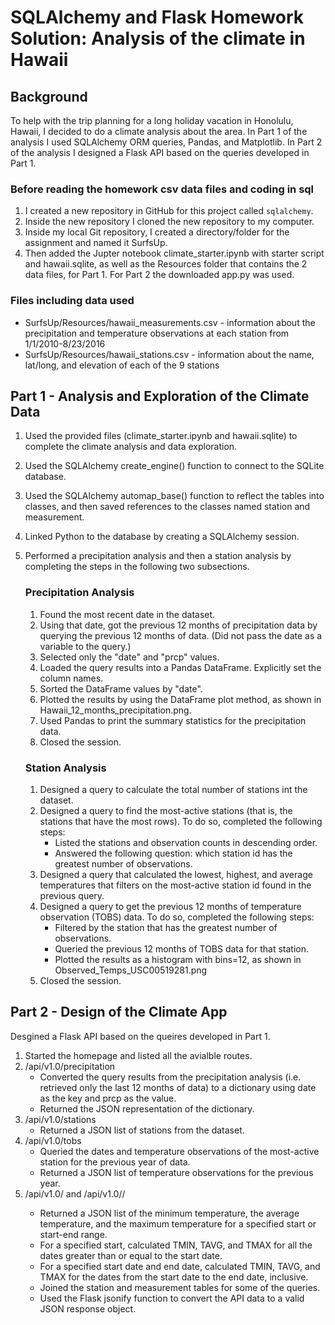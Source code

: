 # SQLAlchemy and Flask Homework Solution: Analysis of the climate in Hawaii

## Background

To help with the trip planning for a long holiday vacation in Honolulu, Hawaii, I decided to do a climate analysis about the area.
In Part 1 of the analysis I used SQLAlchemy ORM queries, Pandas, and Matplotlib. 
In Part 2 of the analysis I designed a Flask API based on the queries developed in Part 1.

### Before reading the homework csv data files and coding in sql

1. I created a new repository in GitHub for this project called `sqlalchemy`. 
2. Inside the new repository I cloned the new repository to my computer.
3. Inside my local Git repository, I created a directory/folder for the assignment and named it SurfsUp.
4. Then added the Jupter notebook climate_starter.ipynb with starter script and hawaii.sqlite, as well as the Resources folder that contains the 2 data files, for Part 1.  For Part 2 the downloaded app.py was used.
  
### Files including data used 

* SurfsUp/Resources/hawaii_measurements.csv - information about the precipitation and temperature observations at each station from 1/1/2010-8/23/2016
* SurfsUp/Resources/hawaii_stations.csv - information about the name, lat/long, and elevation of each of the 9 stations

## Part 1 - Analysis and Exploration of the Climate Data

1. Used the provided files (climate_starter.ipynb and hawaii.sqlite) to complete the climate analysis and data exploration.
2. Used the SQLAlchemy create_engine() function to connect to the SQLite database.
3. Used the SQLAlchemy automap_base() function to reflect the tables into classes, and then saved references to the classes named station and measurement.
4. Linked Python to the database by creating a SQLAlchemy session.
5. Performed a precipitation analysis and then a station analysis by completing the steps in the following two subsections.

   ### Precipitation Analysis

    1. Found the most recent date in the dataset.
    2. Using that date, got the previous 12 months of precipitation data by querying the previous 12 months of data. (Did not pass the date as a variable to the query.)
    3. Selected only the "date" and "prcp" values.
    4. Loaded the query results into a Pandas DataFrame. Explicitly set the column names.
    5. Sorted the DataFrame values by "date".
    6. Plotted the results by using the DataFrame plot method, as shown in Hawaii_12_months_precipitation.png.
    7. Used Pandas to print the summary statistics for the precipitation data. 
    8. Closed the session.
       
   ### Station Analysis

    1. Designed a query to calculate the total number of stations int the dataset.
    2. Designed a query to find the most-active stations (that is, the stations that have the most rows). To do so, completed the following steps:
       - Listed the stations and observation counts in descending order.
       - Answered the following question: which station id has the greatest number of observations.
    3. Designed a query that calculated the lowest, highest, and average temperatures that filters on the most-active station id found in the previous query.
    4. Designed a query to get the previous 12 months of temperature observation (TOBS) data. To do so, completed the following steps:
       - Filtered by the station that has the greatest number of observations.
       - Queried the previous 12 months of TOBS data for that station.
       - Plotted the results as a histogram with bins=12, as shown in Observed_Temps_USC00519281.png
    5. Closed the session.
    
 ## Part 2 - Design of the Climate App

Desgined a Flask API based on the queires developed in Part 1.
1. Started the homepage and listed all the avialble routes.
2. /api/v1.0/precipitation
    - Converted the query results from the precipitation analysis (i.e. retrieved only the last 12 months of data) to a dictionary using date as the key and prcp as the           value.
    - Returned the JSON representation of the dictionary.
3. /api/v1.0/stations
    - Returned a JSON list of stations from the dataset.
4. /api/v1.0/tobs
    - Queried the dates and temperature observations of the most-active station for the previous year of data.
    - Returned a JSON list of temperature observations for the previous year.
5. /api/v1.0/<start> and /api/v1.0/<start>/<end>
    - Returned a JSON list of the minimum temperature, the average temperature, and the maximum temperature for a specified start or start-end range.
    - For a specified start, calculated TMIN, TAVG, and TMAX for all the dates greater than or equal to the start date.
    - For a specified start date and end date, calculated TMIN, TAVG, and TMAX for the dates from the start date to the end date, inclusive.
    - Joined the station and measurement tables for some of the queries.
    - Used the Flask jsonify function to convert the API data to a valid JSON response object.
